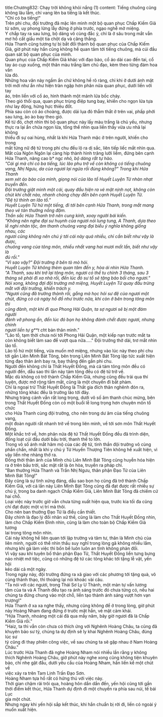 title:Chương832: Chạy trời không khỏi nắng (1)
content:
Tiếng chuông cũng không lâu lắm, chỉ vang lên ba tiếng là kết thúc.<br>"Chỉ có ba tiếng!"<br>Trên phi chu, đội trưởng đã mặc lên mình một bộ quan phục Chấp Kiếm Giả<br>từ sớm, uy phong lừng lẫy đứng ở phía trước, ngạo nghễ mở miệng.<br>Y chắp tay ra sau lưng, bộ dáng vô cùng đắc ý, chỉ là ở sâu trong mắt vẫn<br>mơ hồ cất giấu một tia chột dạ và căng thẳng.<br>Hứa Thanh cũng tương tự bị bắt đổi thành bộ quan phục của Chấp Kiếm<br>Giả, giờ phút này hắn cũng không hề quan tâm tới tiếng chuông, mà cúi đầu<br>quan sát bộ quan phục của mình.<br>Quan phục của Chấp Kiếm Giả khác với đạo bào, cổ áo dài cao đến tai, cổ<br>tay áo cụp xuống, một thân màu trắng làm chủ đạo, kèm theo từng đám hoa văn<br>lửa đỏ.<br>Những hoa văn này ngầm ẩn chứ không hề rõ ràng, chỉ khi ở dưới ánh mặt<br>trời mới như ẩn như hiện tràn ngập hơn phân nửa quan phục, dưới liền với tay<br>áo, trên liền với cổ áo, hình thành một mảnh lửa bốc cháy.<br>Theo gió thổi qua, quan phục trùng điệp tung bay, khiến cho ngọn lửa tựa<br>như lay động, hừng hực thiêu đốt.<br>Phía sau còn có áo choàng, được dải lụa đỏ thẫm thắt ở trên vai, phấp phới<br>sau lưng, ào ào bay theo gió.<br>Kể từ đó, chợt nhìn thì bộ quan phục này lấy màu trắng là chủ yếu, nhưng<br>thực ra lại ẩn chứa ngọn lửa, tổng thể nhìn qua liền thấy vừa ưu nhã lại không<br>thiếu đi sự oai hùng, nhất là khi Hứa Thanh mặc ở trên người, khiến cho trong<br>mắt từng nữ đệ tử trong phi chu đều lộ ra dị sắc, liên tiếp liếc mắt nhìn qua.<br>Mắt của Ngôn Ngôn lại càng híp thành hình trăng lưỡi liềm, đứng bên cạnh<br>Hứa Thanh, nâng cao b* ng*c nhỏ, bộ dáng rất tự hào.<br>"Cái gì mà chỉ có ba tiếng, lúc lão phu trở về còn không có tiếng chuông<br>vang, Nhị Ngưu, da của ngươi lại ngứa rồi đúng không?" Trong khi Hứa Thanh<br>xem xét áo bào của mình, giọng nói của lão tổ Huyết Luyện Tử nhàn nhạt<br>truyền đến.<br>Đội trưởng giật mình một cái, quay đầu hiện ra vẻ mặt nịnh nọt, không còn<br>chút khí chất nào, nhanh chóng chạy đến bên cạnh Huyết Luyện Tử.<br>"Đệ tử thỉnh an lão tổ."<br>Huyết Luyện Tử hừ một tiếng, đi tới bên cạnh Hứa Thanh, trong mắt mang<br>theo vẻ tán thưởng nồng đậm.<br>Thần sắc Hứa Thanh trở nên cung kính, xoay người bái kiến.<br>"Không nên nghe đại sư huynh của ngươi nói lung tung, A Thanh, dựa theo<br>lễ nghi nhân tộc, âm thanh chuông vang đại biểu ý nghĩa không giống nhau, các<br>ngươi cũng không nên chú ý tới cái này quá nhiều, chỉ cần biết như vậy là được,<br>chuông vang của tông môn, nhiều nhất vang hai mươi mốt lần, biết như vậy là<br>đủ rồi."<br>"Vì sao vậy?" Đội trưởng ở bên tò mò hỏi.<br>Huyết Luyện Tử không thèm quan tâm đến y, hòa ái nhìn Hứa Thanh.<br>"A Thanh, sau khi trở lại tông môn, ngươi có thể tu chỉnh 3 tháng, sau 3<br>tháng sẽ phải đi xa nhà rồi, đến lúc đó sư tổ sẽ tặng bảo bối cho ngươi."<br>Nói xong, không đợi đội trưởng mở miệng, Huyết Luyện Tử quay đầu trừng<br>mắt với đội trưởng, khiển trách y.<br>"Ngươi cũng đã trưởng thành rồi, gắng mà học hỏi sư đệ của ngươi một<br>chút, đừng có cả ngày hồ đồ như trước nữa, khi còn ở bên trong tông môn thì<br>cũng đành, một khi đi qua Phong Hải Quận, ta sợ ngươi sẽ bị một đám người<br>đánh vỡ phong ấn, đến lúc đó bọn họ không đánh chết được ngươi, nhưng chính<br>ngươi liền tự g**t ch*t bản thân mình."<br>"Lão tổ, tạm thời chưa nói tới Phong Hải Quận, một kiếp nạn trước mắt ta<br>còn không biết làm sao để vượt qua nữa....." Đội trưởng thở dài, trơ mắt nhìn<br>lão tổ.<br>Lão tổ hừ một tiếng, vừa muốn mở miệng, nhưng vào lúc này theo phi chu<br>tới gần Liên Minh Bát Tông, bên trong Liên Minh Bát Tông lập tức xuất hiện<br>từng đạo thân ảnh bay ra, bay thẳng đến gần phi chu.<br>Người đến không chỉ là Thất Huyết Đồng, mà cả tám tông môn đều có<br>người đến, dẫu sao thì lần này tám tông đều có đệ tử trở về.<br>Mặc dù không có trở thành Chấp Kiếm Giả, nhưng cũng đều trải qua thí<br>luyện, được mở rộng tầm mắt, cũng là một chuyến đi bất phàm.<br>Chỉ là ngoại trừ Thất Huyết Đồng là Thất gia đích thân nghênh đón ra,<br>những tông khác đều là trưởng lão tới đây.<br>Nhưng tràng cảnh vẫn rất long trọng, dưới vô số âm thanh chúc mừng, bên<br>trong Thất Huyết Đồng còn có một buổi lễ long trọng hơn chuyên môn tổ chức<br>cho Hứa Thanh cùng đội trưởng, cho nên trong dư âm của tiếng chuông vang,<br>một đoàn người rất nhanh trở về trong liên minh, về tới sơn môn Thất Huyết<br>Đồng.<br>Một khắc trở về, hơn phân nửa đệ tử Thất Huyết Đồng đều đã trình diện,<br>đồng loạt cúi đầu dưới bầu trời, thanh thế to lớn.<br>Trong vô số ánh mắt hâm mộ của các đệ tử, tinh thần đội trưởng vô cùng<br>phấn chấn, nhất là khi y chú ý Tử Huyền Thượng Tiên không hề xuất hiện, vì<br>vậy liền nhẹ nhàng thở ra.<br>Đồng thời thân ảnh của Minh chủ Liên Minh Bát Tông cũng huyễn hóa hiện<br>ra ở trên bầu trời, sắc mặt rất là ôn hòa, truyền ra pháp chỉ.<br>"Ban thưởng Hứa Thanh và Trần Nhị Ngưu, thân phận Đạo Tử của Liên<br>Minh Bát Tông!"<br>Đây cũng là sự tình xứng đáng, dẫu sao bọn họ cũng đã trở thành Chấp<br>Kiếm Giả, với cả lần này Liên Minh Bát Tông cũng đã đạt được rất nhiều sự<br>chú ý, trong ba danh ngạch Chấp Kiếm Giả, Liên Minh Bát Tông đã chiếm cứ<br>hai chỗ.<br>Loại việc này trước giờ vẫn chưa từng xuất hiện qua, trước kia tối đa cũng<br>chỉ đạt được một vị trí mà thôi.<br>Cho nên ban thưởng Đạo Tử là điều cần thiết.<br>Đây chính là đạo lý đối nhân xử thế, cũng là làm cho Thất Huyết Đồng nhìn,<br>làm cho Chấp Kiếm Đình nhìn, cũng là làm cho toàn bộ Chấp Kiếm Giả tương<br>lai trong tông môn nhìn.<br>Cái này không hề liên quan tới lập trường và tâm tư, thân là Minh chủ của<br>liên minh, người có thể nhìn thấu suy nghĩ trong lòng gã không nhiều lắm,<br>nhưng khi gã làm việc thì bốn bề luôn luôn an tĩnh không phản đối.<br>Vì vậy sau khi tuyên bố thân phận Đạo Tử, Thất Huyết Đồng liền tưng bưng<br>náo nhiệt mở tiệc, cũng có những đệ tử các tông khác tới tặng lễ vật, yến hội<br>kéo dài cả một ngày.<br>Trong ngày này, đội trưởng đứng ra xã giao với các phương tới tặng quà, vô<br>cùng thành thạo, thì thoảng lại nói khoác vài câu.<br>"Ta nói với các ngươi, trong Thái Sơ Ly U Thành, một màn tự vấn lương<br>tâm của ta và A Thanh đều tạo ra ánh sáng trước đó chưa từng có, nếu hai<br>chúng ta đứng chung vào một chỗ, liền tạo thành ánh sáng vượt hơn vạn<br>trượng!"<br>Hứa Thanh ở xa xa nghe thấy, nhưng cũng không để ở trong lòng, giờ phút<br>này Hoàng Nham đang đứng ở trước mặt hắn, vẻ mặt cảm khái.<br>"Hứa Thanh, nhoáng một cái đã qua mấy năm, bây giờ ngươi đã là Chấp<br>Kiếm Giả rồi."<br>"Haiz, ta thì vẫn còn chưa có thích ứng với Nghênh Hoàng Châu, ta cũng đã<br>khuyên bảo sư tỷ, chúng ta dự định sẽ ly khai Nghênh Hoàng Châu, đúng lúc sư<br>tỷ cũng đi thay phiên công việc, về sau chúng ta sẽ gặp nhau ở Nam Hoàng<br>Châu."<br>Lúc trước Hứa Thanh đã nghe Hoàng Nham nói nhiều lần rằng y không<br>thích Nghênh Hoàng Châu, giờ phút này nghe xong cũng không tiện khuyên<br>bảo, chỉ nhẹ gật đầu, dưới yêu cầu của Hoàng Nham, hắn liền kể một chút về<br>việc xảy ra trên Tam Linh Trấn Đạo Sơn.<br>Hoàng Nham tựa hồ rất có hứng thú với việc này.<br>Thời gian chậm rãi trôi qua, hoàng hôn dần dần đến, yến hội cũng tới gần<br>thời điểm kết thúc, Hứa Thanh dự định đi một chuyến ra phía sau núi, tế bái Lục<br>gia một chút.<br>Nhưng ngay khi yến hội sắp kết thúc, khi hắn chuẩn bị rời đi, liền có ngoài ý<br>muốn xuất hiện.